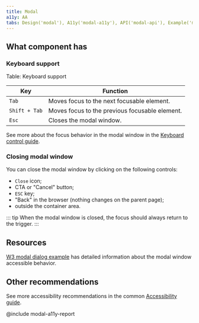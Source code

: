```yaml
---
title: Modal
a11y: AA
tabs: Design('modal'), A11y('modal-a11y'), API('modal-api'), Example('modal-code'), Changelog('modal-changelog')
---
```


## What component has

### Keyboard support

Table: Keyboard support

| Key           | Function                                       |
| ------------- | ---------------------------------------------- |
| `Tab`         | Moves focus to the next focusable element.     |
| `Shift + Tab` | Moves focus to the previous focusable element. |
| `Esc`         | Closes the modal window.                       |

See more about the focus behavior in the modal window in the [Keyboard control guide](/core-principles/a11y/a11y-keyboard#keyboard_support_for_modal_window).

### Closing modal window

You can close the modal window by clicking on the following controls:

- `Close` icon;
- CTA or "Cancel" button;
- `ESC` key;
- "Back" in the browser (nothing changes on the parent page);
- outside the container area.

::: tip
When the modal window is closed, the focus should always return to the trigger.
:::

## Resources

[W3 modal dialog example](https://www.w3.org/TR/wai-aria-practices-1.1/examples/dialog-modal/dialog.html) has detailed information about the modal window accessible behavior.

## Other recommendations

See more accessibility recommendations in the common [Accessibility guide](/core-principles/a11y/a11y).

@include modal-a11y-report
